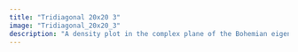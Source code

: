 ```yaml
---
title: "Tridiagonal 20x20 3"
image: "Tridiagonal_20x20_3"
description: "A density plot in the complex plane of the Bohemian eigenvalues of a sample of 10 million 20x20 tridiagonal matrices with entries sampled from the set {0, ±(1+1i)/sqrt(2), ±(1-1i)/sqrt(2)}. Color represents the eigenvalue density and the plot is viewed on [-2.5-2.5i, 2.5+2.5i]."
---
```

